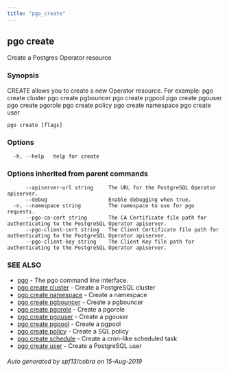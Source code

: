 ```yaml
---
title: "pgo_create"
---
```

## pgo create

Create a Postgres Operator resource

### Synopsis

CREATE allows you to create a new Operator resource. For example: 
    pgo create cluster
    pgo create pgbouncer
    pgo create pgpool
    pgo create pgouser
    pgo create pgorole
    pgo create policy
    pgo create namespace
    pgo create user

```
pgo create [flags]
```

### Options

```
  -h, --help   help for create
```

### Options inherited from parent commands

```
      --apiserver-url string     The URL for the PostgreSQL Operator apiserver.
      --debug                    Enable debugging when true.
  -n, --namespace string         The namespace to use for pgo requests.
      --pgo-ca-cert string       The CA Certificate file path for authenticating to the PostgreSQL Operator apiserver.
      --pgo-client-cert string   The Client Certificate file path for authenticating to the PostgreSQL Operator apiserver.
      --pgo-client-key string    The Client Key file path for authenticating to the PostgreSQL Operator apiserver.
```

### SEE ALSO

* [pgo](/operatorcli/cli/pgo/)	 - The pgo command line interface.
* [pgo create cluster](/operatorcli/cli/pgo_create_cluster/)	 - Create a PostgreSQL cluster
* [pgo create namespace](/operatorcli/cli/pgo_create_namespace/)	 - Create a namespace
* [pgo create pgbouncer](/operatorcli/cli/pgo_create_pgbouncer/)	 - Create a pgbouncer 
* [pgo create pgorole](/operatorcli/cli/pgo_create_pgorole/)	 - Create a pgorole
* [pgo create pgouser](/operatorcli/cli/pgo_create_pgouser/)	 - Create a pgouser
* [pgo create pgpool](/operatorcli/cli/pgo_create_pgpool/)	 - Create a pgpool 
* [pgo create policy](/operatorcli/cli/pgo_create_policy/)	 - Create a SQL policy
* [pgo create schedule](/operatorcli/cli/pgo_create_schedule/)	 - Create a cron-like scheduled task
* [pgo create user](/operatorcli/cli/pgo_create_user/)	 - Create a PostgreSQL user

###### Auto generated by spf13/cobra on 15-Aug-2019
